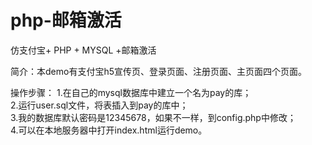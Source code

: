 # php-邮箱激活
仿支付宝+ PHP + MYSQL +邮箱激活

简介：本demo有支付宝h5宣传页、登录页面、注册页面、主页面四个页面。

操作步骤：
1.在自己的mysql数据库中建立一个名为pay的库；<br/>
2.运行user.sql文件，将表插入到pay的库中；<br/>
3.我的数据库默认密码是12345678，如果不一样，到config.php中修改；<br/>
4.可以在本地服务器中打开index.html运行demo。
